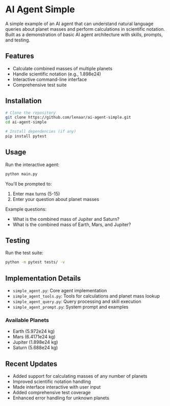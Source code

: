 # AI Agent Simple

A simple example of an AI agent that can understand natural language queries about planet masses and perform calculations in scientific notation. Built as a demonstration of basic AI agent architecture with skills, prompts, and testing.

## Features

- Calculate combined masses of multiple planets
- Handle scientific notation (e.g., 1.898e24)
- Interactive command-line interface
- Comprehensive test suite

## Installation

```bash
# Clone the repository
git clone https://github.com/lenaar/ai-agent-simple.git
cd ai-agent-simple

# Install dependencies (if any)
pip install pytest
```

## Usage

Run the interactive agent:

```bash
python main.py
```

You'll be prompted to:
1. Enter max turns (5-15)
2. Enter your question about planet masses

Example questions:
- What is the combined mass of Jupiter and Saturn?
- What is the combined mass of Earth, Mars, and Jupiter?

## Testing

Run the test suite:

```bash
python -m pytest tests/ -v
```

## Implementation Details

- `simple_agent.py`: Core agent implementation
- `simple_agent_tools.py`: Tools for calculations and planet mass lookup
- `simple_agent_query.py`: Query processing and skill execution
- `simple_agent_prompt.py`: System prompt and examples

### Available Planets

- Earth (5.972e24 kg)
- Mars (6.4171e24 kg)
- Jupiter (1.898e24 kg)
- Saturn (5.688e24 kg)

## Recent Updates

- Added support for calculating masses of any number of planets
- Improved scientific notation handling
- Made interface interactive with user input
- Added comprehensive test coverage
- Enhanced error handling for unknown planets